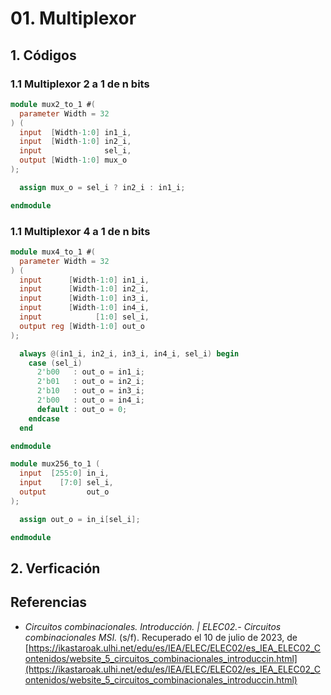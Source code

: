 # 01. Multiplexor

## 1. Códigos

### 1.1 Multiplexor 2 a 1 de n bits
``` verilog title="mux2_to_1.v" linenums="1"
module mux2_to_1 #(
  parameter Width = 32
) (
  input  [Width-1:0] in1_i,
  input  [Width-1:0] in2_i,
  input              sel_i,
  output [Width-1:0] mux_o
);

  assign mux_o = sel_i ? in2_i : in1_i;

endmodule
```

### 1.1 Multiplexor 4 a 1 de n bits



``` verilog title="mux4_to_1.v" linenums="1"
module mux4_to_1 #(
  parameter Width = 32
) (
  input      [Width-1:0] in1_i,
  input      [Width-1:0] in2_i,
  input      [Width-1:0] in3_i,
  input      [Width-1:0] in4_i,
  input            [1:0] sel_i,
  output reg [Width-1:0] out_o
);

  always @(in1_i, in2_i, in3_i, in4_i, sel_i) begin
    case (sel_i)
      2'b00   : out_o = in1_i;
      2'b01   : out_o = in2_i;
      2'b10   : out_o = in3_i;
      2'b00   : out_o = in4_i;
      default : out_o = 0;
    endcase
  end

endmodule
```

``` verilog title="mux256_to_1.v" linenums="1"
module mux256_to_1 (
  input  [255:0] in_i,
  input    [7:0] sel_i,
  output         out_o
);

  assign out_o = in_i[sel_i];

endmodule
```

## 2. Verficación


## Referencias
+ _Circuitos combinacionales. Introducción. | ELEC02.- Circuitos combinacionales MSI._ (s/f). Recuperado el 10 de julio de 2023, de [https://ikastaroak.ulhi.net/edu/es/IEA/ELEC/ELEC02/es_IEA_ELEC02_Contenidos/website_5_circuitos_combinacionales_introduccin.html](https://ikastaroak.ulhi.net/edu/es/IEA/ELEC/ELEC02/es_IEA_ELEC02_Contenidos/website_5_circuitos_combinacionales_introduccin.html)
